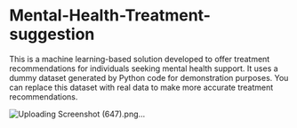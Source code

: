 # Mental-Health-Treatment-suggestion
This is a machine learning-based solution developed to offer treatment recommendations for individuals seeking mental health support. It uses a dummy dataset generated by Python code for demonstration purposes. You can replace this dataset with real data to make more accurate treatment recommendations.


![Uploading Screenshot (647).png…]()

